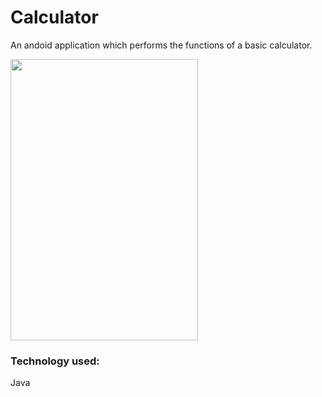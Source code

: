 # Calculator

An andoid application which performs the functions of a basic calculator.



<img src="https://user-images.githubusercontent.com/58609212/108503449-6651b580-72da-11eb-8a96-f48890af48b1.png" width="300" height="450"/>

### Technology used: 
  Java

